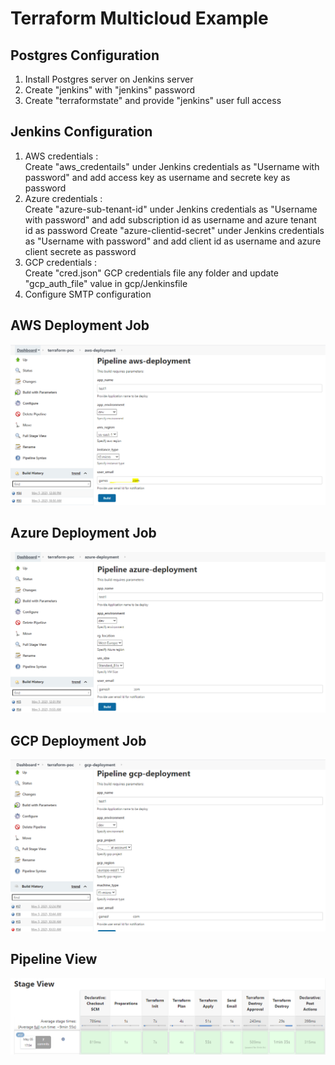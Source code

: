 # Terraform Multicloud Example

## Postgres Configuration
1. Install Postgres server on Jenkins server
2. Create "jenkins" with "jenkins" password
3. Create "terraformstate" and provide "jenkins" user full access

## Jenkins Configuration
1. AWS credentials : </br>
   Create "aws_credentails" under Jenkins credentials as "Username with password" and add access key as username and secrete key as password
2. Azure credentials : </br>
   Create "azure-sub-tenant-id" under Jenkins credentials as "Username with password" and add subscription id as username and azure tenant id as password
   Create "azure-clientid-secret" under Jenkins credentials as "Username with password" and add client id as username and azure client secrete as password
3. GCP credentials : </br>
   Create "cred.json" GCP credentials file any folder and update "gcp_auth_file" value in gcp/Jenkinsfile
4. Configure SMTP configuration

## AWS Deployment Job
![Jenkins](/images/aws.png)

## Azure Deployment Job
![Jenkins](/images/azure.png)

## GCP Deployment Job
![Jenkins](/images/gcp.png)

## Pipeline View
![Jenkins](/images/jenkins.PNG)
